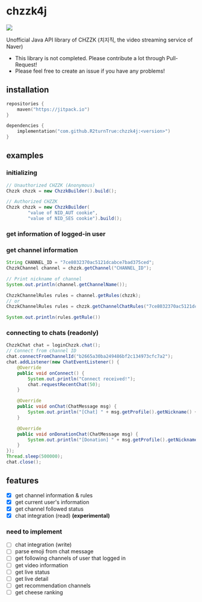 # chzzk4j

![](https://jitpack.io/v/R2turnTrue/chzzk4j.svg)

Unofficial Java API library of CHZZK (치지직, the video streaming service of Naver)

* This library is not completed. Please contribute a lot through Pull-Request!
* Please feel free to create an issue if you have any problems!

## installation

```kotlin
repositories {
    maven("https://jitpack.io")
}

dependencies {
    implementation("com.github.R2turnTrue:chzzk4j:<version>")
}
```

## examples
### initializing
```java
// Unauthorized CHZZK (Anonymous)
Chzzk chzzk = new ChzzkBuilder().build();

// Authorized CHZZK
Chzzk chzzk = new ChzzkBuilder(
        "value of NID_AUT cookie",
        "value of NID_SES cookie").build();
```

### get information of logged-in user

### get channel information
```java
String CHANNEL_ID = "7ce8032370ac5121dcabce7bad375ced";
ChzzkChannel channel = chzzk.getChannel("CHANNEL_ID");

// Print nickname of channel
System.out.println(channel.getChannelName());

ChzzkChannelRules rules = channel.getRules(chzzk);
// or
ChzzkChannelRules rules = chzzk.getChannelChatRules("7ce8032370ac5121dcabce7bad375ced");

System.out.println(rules.getRule())
```

### connecting to chats (readonly)
```java
ChzzkChat chat = loginChzzk.chat();
// Connect from channel ID
chat.connectFromChannelId("b2665a30ba249486bf2c134973cfc7a2");
chat.addListener(new ChatEventListener() {
    @Override
    public void onConnect() {
        System.out.println("Connect received!");
        chat.requestRecentChat(50);
    }

    @Override
    public void onChat(ChatMessage msg) {
        System.out.println("[Chat] " + msg.getProfile().getNickname() + ": " + msg.getContent());
    }

    @Override
    public void onDonationChat(ChatMessage msg) {
        System.out.println("[Donation] " + msg.getProfile().getNickname() + ": " + msg.getContent() + " [" + msg.getExtras().getPayAmount() + "원]");
    }
});
Thread.sleep(500000);
chat.close();
```

## features

- [x] get channel information & rules
- [x] get current user's information
- [x] get channel followed status
- [x] chat integration (read) **(experimental)**

### need to implement

- [ ] chat integration (write)
- [ ] parse emoji from chat message
- [ ] get following channels of user that logged in
- [ ] get video information
- [ ] get live status
- [ ] get live detail
- [ ] get recommendation channels
- [ ] get cheese ranking